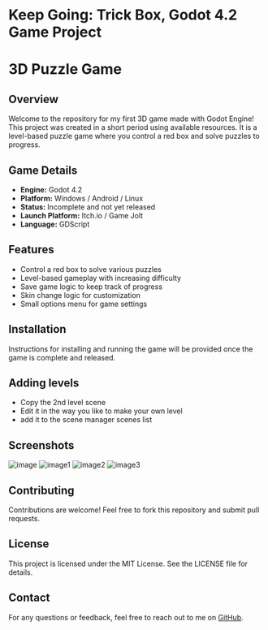 # Keep Going: Trick Box, Godot 4.2 Game Project

# 3D Puzzle Game

## Overview
Welcome to the repository for my first 3D game made with Godot Engine! This project was created in a short period using available resources. It is a level-based puzzle game where you control a red box and solve puzzles to progress.

## Game Details
- **Engine:** Godot 4.2
- **Platform:** Windows / Android / Linux
- **Status:** Incomplete and not yet released
- **Launch Platform:** Itch.io / Game Jolt
- **Language:** GDScript

## Features
- Control a red box to solve various puzzles
- Level-based gameplay with increasing difficulty
- Save game logic to keep track of progress
- Skin change logic for customization
- Small options menu for game settings

## Installation
Instructions for installing and running the game will be provided once the game is complete and released.

## Adding levels
- Copy the 2nd level scene 
- Edit it in the way you like to make your own level
- add it to the scene manager scenes list


## Screenshots


![image](https://github.com/user-attachments/assets/9231479e-312f-488b-a79e-da5c2c15bfe5)
![image1](https://github.com/user-attachments/assets/bbf1490b-70bf-4fb4-ae38-bf345a9e1032)
![image2](https://github.com/user-attachments/assets/816a99ef-8a7c-4c00-92e6-c16c333b9b52)
![image3](https://github.com/user-attachments/assets/2f54f287-7e01-44bb-a676-2ea81c724c3f)

## Contributing
Contributions are welcome! Feel free to fork this repository and submit pull requests.

## License
This project is licensed under the MIT License. See the LICENSE file for details.

## Contact
For any questions or feedback, feel free to reach out to me on [GitHub](https://github.com/Majd_lhb).

